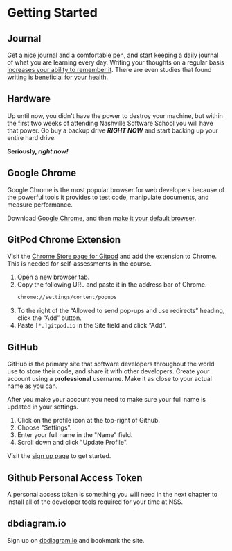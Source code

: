 # Getting Started

## Journal

Get a nice journal and a comfortable pen, and start keeping a daily journal of what you are learning every day. Writing your thoughts on a regular basis [increases your ability to remember it](https://www.lifehack.org/articles/featured/writing-and-remembering-why-we-remember-what-we-write.html). There are even studies that found writing is [beneficial for your health](https://www.apa.org/monitor/sep01/keepdiary.aspx).

## Hardware

Up until now, you didn't have the power to destroy your machine, but within the first two weeks of attending Nashville Software School you will have that power. Go buy a backup drive _**RIGHT NOW**_ and start backing up your entire hard drive.

**Seriously, _right now!_**

## Google Chrome

Google Chrome is the most popular browser for web developers because of the powerful tools it provides to test code, manipulate documents, and measure performance.

Download [Google Chrome](https://www.google.com/chrome/browser/desktop/index.html), and then [make it your default browser](https://support.google.com/chrome/answer/95417?co=GENIE.Platform%3DDesktop&hl=en).

## GitPod Chrome Extension

Visit the [Chrome Store page for Gitpod](https://chrome.google.com/webstore/detail/gitpod-always-ready-to-co/dodmmooeoklaejobgleioelladacbeki?hl=en) and add the extension to Chrome. This is needed for self-assessments in the course.

1. Open a new browser tab.
1. Copy the following URL and paste it in the address bar of Chrome.
    ```sh
    chrome://settings/content/popups
    ```
1. To the right of the “Allowed to send pop-ups and use redirects” heading, click the “Add” button.
1. Paste `[*.]gitpod.io` in the Site field and click “Add”.

## GitHub

GitHub is the primary site that software developers throughout the world use to store their code, and share it with other developers. Create your account using a **professional** username. Make it as close to your actual name as you can.

After you make your account you need to make sure your full name is updated in your settings.

1. Click on the profile icon at the top-right of Github.
1. Choose "Settings".
1. Enter your full name in the "Name" field.
1. Scroll down and click "Update Profile".

Visit the [sign up page](https://github.com/join) to get started.

## Github Personal Access Token

A personal access token is something you will need in the next chapter to install all of the developer tools required for your time at NSS.



## dbdiagram.io

Sign up on [dbdiagram.io](https://dbdiagram.io) and bookmark the site.

